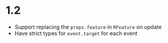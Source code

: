 # 1.2
 * Support replacing the `props.feature` in `RFeature` on update
 * Have strict types for `event.target` for each event
